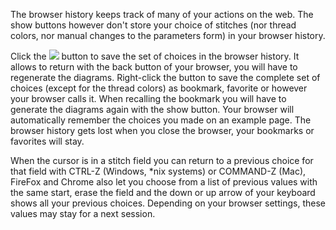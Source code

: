 The browser history keeps track of many of your actions on the web.
The show buttons however don't store your choice of stitches
(nor thread colors, nor manual changes to the parameters form)
in your browser history.

Click the ![](https://d-bl.github.io/GroundForge/images/link.png)
button to save the set of choices in the browser history.
It allows to return with the back button of your browser,
you will have to regenerate the diagrams.
Right-click the button to save the complete set of choices (except for the thread colors)
as bookmark, favorite or however your browser calls it.
When recalling the bookmark you will have to generate the diagrams again with the show button.
Your browser will automatically remember the choices you made on an example page.
The browser history gets lost when you close the browser, your bookmarks or favorites will stay.

When the cursor is in a stitch field you can return to a previous choice
for that field with CTRL-Z (Windows, *nix systems) or COMMAND-Z (Mac),
FireFox and Chrome also let you choose from a list of previous values with the same start,
erase the field and the down or up arrow of your keyboard shows all your previous choices.
Depending on your browser settings, these values may stay for a next session.